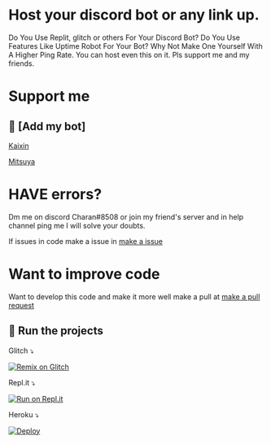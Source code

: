 # Host your discord bot or any link up.
Do You Use Replit, glitch or others For Your Discord Bot? Do You Use Features Like Uptime Robot For Your Bot? Why Not Make One Yourself With A Higher Ping Rate. You can host even this on it. Pls support me and my friends. 

# Support me

## :robot: [Add my bot]
[Kaixin](https://discord.com/oauth2/authorize?client_id=904032472755499099&permissions=327558298918&scope=bot)

[Mitsuya](https://discord.com/oauth2/authorize?client_id=854995760105652254&permissions=3209216&scope=bot)
 
# HAVE errors? 

Dm me on discord Charan#8508 or join my friend's server and in help channel ping me I will solve your doubts.

If issues in code make a issue in [make a issue](https://github.com/Mitsuya-Bot/hosting-bot/issues)

# Want to improve code

Want to develop this code and make it more well make a pull at [make a pull request](https://github.com/Mitsuya-Bot/hosting-bot/pulls)

## 💨 Run the projects
Glitch ⤵

[![Remix on Glitch](https://cdn.glitch.com/2703baf2-b643-4da7-ab91-7ee2a2d00b5b%2Fremix-button.svg)](https://glitch.com/edit/#!/import/github.com/Mitsuya-Bot/hosting-bot)

Repl.it ⤵

[![Run on Repl.it](https://repl.it/badge/github/compteccharan/discord-hosting-bot)](https://github.com/Mitsuya-Bot/hosting-bot)

Heroku ⤵

[![Deploy](https://www.herokucdn.com/deploy/button.svg)](https://heroku.com/deploy?template=https://github.com/Mitsuya-Bot/hosting-bot)
